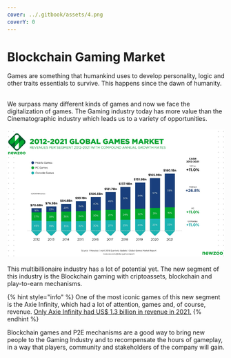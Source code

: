 ```yaml
---
cover: ../.gitbook/assets/4.png
coverY: 0
---
```


# Blockchain Gaming Market



Games are something that humankind uses to develop personality, logic and other traits essentials to survive. This happens since the dawn of humanity.

\
We surpass many different kinds of games and now we face the digitalization of games. The Gaming industry today has more value than the Cinematographic industry which leads us to a variety of opportunities.\
\
<img src="../.gitbook/assets/image.png" alt="" data-size="original">\
\
This multibillionaire industry has a lot of potential yet. The new segment of this industry is the Blockchain gaming with criptoassets, blockchain and play-to-earn mechanisms.

{% hint style="info" %}
One of the most iconic games of this new segment is the Axie Infinity, which had a lot of attention, games and, of course, revenue. [Only Axie Infinity had US$ 1.3 billion in revenue in 2021.](https://finance.yahoo.com/news/top-nft-game-axie-infinity-140000481.html?.tsrc=fin-srch)
{% endhint %}

Blockchain games and P2E mechanisms are a good way to bring new people to the Gaming Industry and to recompensate the hours of gameplay, in a way that players, community and stakeholders of the company will gain.
